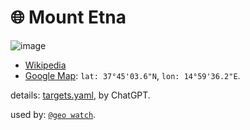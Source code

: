 # 🌐 Mount Etna

![image](https://kamangir-public.s3.ca-central-1.amazonaws.com/geo-watch-2024-09-04-Mount-Etna-a/geo-watch-2024-09-04-Mount-Etna-a-2X.gif?raw=true&random=mSepidHfs0Db220P)

- [Wikipedia](https://en.wikipedia.org/wiki/Mount_Etna)
- [Google Map](https://maps.app.goo.gl/vcCRk16tHBPxB3a47): `lat: 37°45'03.6"N`, `lon: 14°59'36.2"E`.

details: [targets.yaml](../targets.yaml), by ChatGPT.

used by: [`@geo watch`](../).